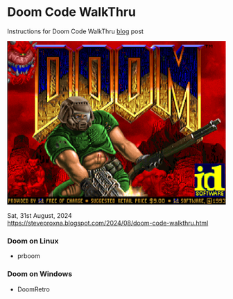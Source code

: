 # Doom Code WalkThru
Instructions for Doom Code WalkThru [blog](https://steveproxna.blogspot.com/2024/08/doom-code-walkthru.html) post

![Doom](https://github.com/StevePro7/DoomSetup/blob/main/Images/Doom1.png)

Sat, 31st August, 2024
<br />
https://steveproxna.blogspot.com/2024/08/doom-code-walkthru.html


### Doom on Linux
- prboom

### Doom on Windows
- DoomRetro
